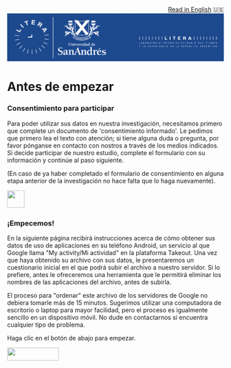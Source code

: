 <div style="text-align: right"><a href="https://spiousas.github.io/DigitalRhythmsProject/en/1_android_landing_page.html">Read in English</a> 🇺🇸 </div>

<div style="text-align: center"><img src="./images/logo_litera_SA2.png" width = 1000> </div>

# Antes de empezar

### Consentimiento para participar
Para poder utilizar sus datos en nuestra investigación, necesitamos primero que complete un documento de 'consentimiento informado'. Le pedimos que primero lea el texto con atención; si tiene alguna duda o pregunta, por favor pónganse en contacto con nostros a través de los medios indicados. Si decide participar de nuestro estudio, complete el formulario con su información y continúe al paso siguiente.

(En caso de ya haber completado el formulario de consentimiento en alguna etapa anterior de la investigación no hace falta que lo haga nuevamente).

<a href="https://redcap.iths.org/surveys/?s=W4R74DYFXNYEARJT" target="_blank"><img src="./images/consentform.png" height="40" width="40"></a>


### ¡Empecemos!

En la siguiente página recibirá instrucciones acerca de cómo obtener sus datos de uso de aplicaciones en su teléfono Android, un servicio al que Google llama "My activity/Mi actividad" en la plataforma Takeout. Una vez que haya obtenido su archivo con sus datos, le presentaremos un cuestionario inicial en el que podrá subir el archivo a nuestro servidor. Si lo prefiere, antes le ofreceremos una herramienta que le permitirá eliminar los nombres de las aplicaciones del archivo, antes de subirla.

El proceso para "ordenar" este archivo de los servidores de Google no debiera tomarle más de 15 minutos. Sugerimos utilizar una computadora de escritorio o laptop para mayor facilidad, pero el proceso es igualmente sencillo en un dispositivo móvil. No dude en contactarnos si encuentra cualquier tipo de problema.

Haga clic en el botón de abajo para empezar.

[<img src="https://user-images.githubusercontent.com/42762378/101787108-bd8e1980-3b24-11eb-93db-17a75fb16952.png" height="30" width="120">](https://spiousas.github.io/DigitalRhythmsProject/es/2_android_es)
